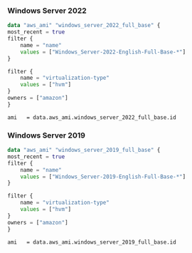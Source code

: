 ### Windows Server 2022

```terraform
data "aws_ami" "windows_server_2022_full_base" {
most_recent = true
filter {
	name = "name"
	values = ["Windows_Server-2022-English-Full-Base-*"]
}

filter {
	name = "virtualization-type"
	values = ["hvm"]
}
owners = ["amazon"]
}
```

```
ami   = data.aws_ami.windows_server_2022_full_base.id
```

### Windows Server 2019

```terraform
data "aws_ami" "windows_server_2019_full_base" {
most_recent = true
filter {
	name = "name"
	values = ["Windows_Server-2019-English-Full-Base-*"]
}

filter {
	name = "virtualization-type"
	values = ["hvm"]
}
owners = ["amazon"]
}
```

```
ami   = data.aws_ami.windows_server_2019_full_base.id
```